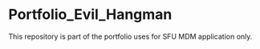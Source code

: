# Portfolio_Evil_Hangman
This repository is part of the portfolio uses for SFU MDM application only. 
